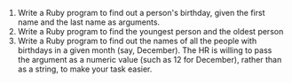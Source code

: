 1.  Write a Ruby program to find out a person's birthday, given the first name
and the last name as arguments.
2. Write a Ruby program to find the youngest person and the oldest person
3. Write a Ruby program to find out the names of all the people with
birthdays in a given month (say, December). The HR is willing to
pass the argument as a numeric value (such as 12 for December),
rather than as a string, to make your task easier.